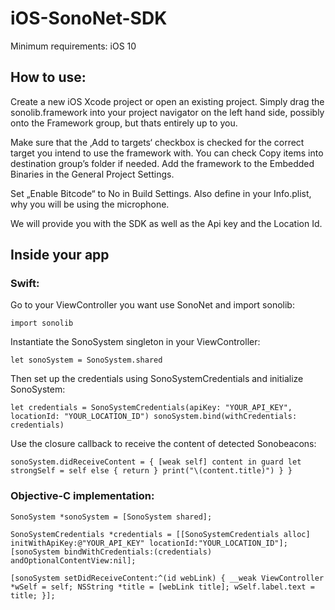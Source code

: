 # iOS-SonoNet-SDK

Minimum requirements: iOS 10

<h2>How to use:</h2>

Create a new iOS Xcode project or open an existing project. Simply drag the sonolib.framework into your project navigator on the left hand side, possibly onto the Framework group, but thats entirely up to you.

Make sure that the ‚Add to targets‘ checkbox is checked for the correct target you intend to use the framework with. You can check Copy items into destination group’s folder if needed.
Add the framework to the Embedded Binaries in the General Project Settings.

Set „Enable Bitcode“ to No in Build Settings.
Also define in your Info.plist, why you will be using the microphone.

We will provide you with the SDK as well as the Api key and the Location Id.

<h2>Inside your app</h2>

<h3>Swift:</h3>

Go to your ViewController you want use SonoNet and import sonolib:

 `import sonolib`

Instantiate the SonoSystem singleton in your ViewController:

 `let sonoSystem = SonoSystem.shared`

Then set up the credentials using SonoSystemCredentials and initialize SonoSystem:

 `let credentials = SonoSystemCredentials(apiKey: "YOUR_API_KEY", locationId: "YOUR_LOCATION_ID")
  sonoSystem.bind(withCredentials: credentials)`
 
Use the closure callback to receive the content of detected Sonobeacons:
 
 `sonoSystem.didReceiveContent = { [weak self] content in
            guard let strongSelf = self else { return }
            print("\(content.title)")
        }
    }`
 
 
<h3>Objective-C implementation:</h3>
 
`SonoSystem *sonoSystem = [SonoSystem shared];`

 `SonoSystemCredentials *credentials = [[SonoSystemCredentials alloc] initWithApiKey:@"YOUR_API_KEY" locationId:"YOUR_LOCATION_ID"];
 [sonoSystem bindWithCredentials:(credentials) andOptionalContentView:nil];`
    
 `[sonoSystem setDidReceiveContent:^(id webLink) {
        __weak ViewController *wSelf = self;
        NSString *title = [webLink title];
        wSelf.label.text = title;
    }];`





    
 
